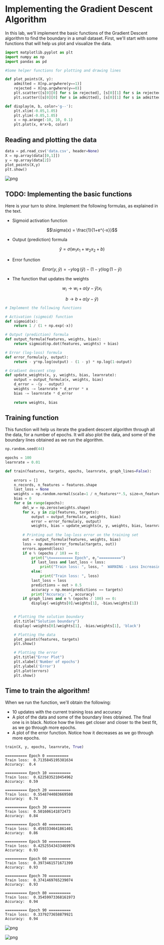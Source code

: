 # Implementing the Gradient Descent Algorithm

In this lab, we'll implement the basic functions of the Gradient Descent algorithm to find the boundary in a small dataset. First, we'll start with some functions that will help us plot and visualize the data.


```python
import matplotlib.pyplot as plt
import numpy as np
import pandas as pd

#Some helper functions for plotting and drawing lines

def plot_points(X, y):
    admitted = X[np.argwhere(y==1)]
    rejected = X[np.argwhere(y==0)]
    plt.scatter([s[0][0] for s in rejected], [s[0][1] for s in rejected], s = 25, color = 'blue', edgecolor = 'k')
    plt.scatter([s[0][0] for s in admitted], [s[0][1] for s in admitted], s = 25, color = 'red', edgecolor = 'k')

def display(m, b, color='g--'):
    plt.xlim(-0.05,1.05)
    plt.ylim(-0.05,1.05)
    x = np.arange(-10, 10, 0.1)
    plt.plot(x, m*x+b, color)
```

## Reading and plotting the data


```python
data = pd.read_csv('data.csv', header=None)
X = np.array(data[[0,1]])
y = np.array(data[2])
plot_points(X,y)
plt.show()
```


![png](output_3_0.png)


## TODO: Implementing the basic functions
Here is your turn to shine. Implement the following formulas, as explained in the text.
- Sigmoid activation function

$$\sigma(x) = \frac{1}{1+e^{-x}}$$

- Output (prediction) formula

$$\hat{y} = \sigma(w_1 x_1 + w_2 x_2 + b)$$

- Error function

$$Error(y, \hat{y}) = - y \log(\hat{y}) - (1-y) \log(1-\hat{y})$$

- The function that updates the weights

$$ w_i \longrightarrow w_i + \alpha (y - \hat{y}) x_i$$

$$ b \longrightarrow b + \alpha (y - \hat{y})$$


```python
# Implement the following functions

# Activation (sigmoid) function
def sigmoid(x):
    return 1 / (1 + np.exp(-x))

# Output (prediction) formula
def output_formula(features, weights, bias):
    return sigmoid(np.dot(features, weights) + bias)

# Error (log-loss) formula
def error_formula(y, output):
    return - y*np.log(output) - (1 - y) * np.log(1-output)

# Gradient descent step
def update_weights(x, y, weights, bias, learnrate):
    output = output_formula(x, weights, bias)
    d_error = -(y - output)
    weights -= learnrate * d_error * x
    bias -= learnrate * d_error
    
    return weights, bias
```

## Training function
This function will help us iterate the gradient descent algorithm through all the data, for a number of epochs. It will also plot the data, and some of the boundary lines obtained as we run the algorithm.


```python
np.random.seed(44)

epochs = 100
learnrate = 0.01

def train(features, targets, epochs, learnrate, graph_lines=False):
    
    errors = []
    n_records, n_features = features.shape
    last_loss = None
    weights = np.random.normal(scale=1 / n_features**.5, size=n_features)
    bias = 0
    for e in range(epochs):
        del_w = np.zeros(weights.shape)
        for x, y in zip(features, targets):
            output = output_formula(x, weights, bias)
            error = error_formula(y, output)
            weights, bias = update_weights(x, y, weights, bias, learnrate)
        
        # Printing out the log-loss error on the training set
        out = output_formula(features, weights, bias)
        loss = np.mean(error_formula(targets, out))
        errors.append(loss)
        if e % (epochs / 10) == 0:
            print("\n========== Epoch", e,"==========")
            if last_loss and last_loss < loss:
                print("Train loss: ", loss, "  WARNING - Loss Increasing")
            else:
                print("Train loss: ", loss)
            last_loss = loss
            predictions = out > 0.5
            accuracy = np.mean(predictions == targets)
            print("Accuracy: ", accuracy)
        if graph_lines and e % (epochs / 100) == 0:
            display(-weights[0]/weights[1], -bias/weights[1])
            

    # Plotting the solution boundary
    plt.title("Solution boundary")
    display(-weights[0]/weights[1], -bias/weights[1], 'black')

    # Plotting the data
    plot_points(features, targets)
    plt.show()

    # Plotting the error
    plt.title("Error Plot")
    plt.xlabel('Number of epochs')
    plt.ylabel('Error')
    plt.plot(errors)
    plt.show()
```

## Time to train the algorithm!
When we run the function, we'll obtain the following:
- 10 updates with the current training loss and accuracy
- A plot of the data and some of the boundary lines obtained. The final one is in black. Notice how the lines get closer and closer to the best fit, as we go through more epochs.
- A plot of the error function. Notice how it decreases as we go through more epochs.


```python
train(X, y, epochs, learnrate, True)
```

    
    ========== Epoch 0 ==========
    Train loss:  0.7135845195381634
    Accuracy:  0.4
    
    ========== Epoch 10 ==========
    Train loss:  0.6225835210454962
    Accuracy:  0.59
    
    ========== Epoch 20 ==========
    Train loss:  0.5548744083669508
    Accuracy:  0.74
    
    ========== Epoch 30 ==========
    Train loss:  0.501606141872473
    Accuracy:  0.84
    
    ========== Epoch 40 ==========
    Train loss:  0.4593334641861401
    Accuracy:  0.86
    
    ========== Epoch 50 ==========
    Train loss:  0.42525543433469976
    Accuracy:  0.93
    
    ========== Epoch 60 ==========
    Train loss:  0.3973461571671399
    Accuracy:  0.93
    
    ========== Epoch 70 ==========
    Train loss:  0.3741469765239074
    Accuracy:  0.93
    
    ========== Epoch 80 ==========
    Train loss:  0.35459973368161973
    Accuracy:  0.94
    
    ========== Epoch 90 ==========
    Train loss:  0.3379273658879921
    Accuracy:  0.94



![png](output_9_1.png)



![png](output_9_2.png)
